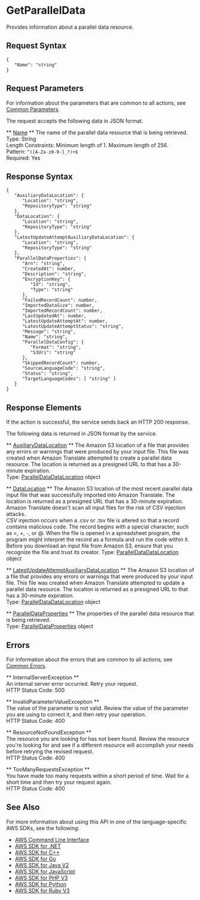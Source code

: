 # GetParallelData<a name="API_GetParallelData"></a>

Provides information about a parallel data resource\.

## Request Syntax<a name="API_GetParallelData_RequestSyntax"></a>

```
{
   "Name": "string"
}
```

## Request Parameters<a name="API_GetParallelData_RequestParameters"></a>

For information about the parameters that are common to all actions, see [Common Parameters](CommonParameters.md)\.

The request accepts the following data in JSON format\.

 ** [Name](#API_GetParallelData_RequestSyntax) **   <a name="Translate-GetParallelData-request-Name"></a>
The name of the parallel data resource that is being retrieved\.  
Type: String  
Length Constraints: Minimum length of 1\. Maximum length of 256\.  
Pattern: `^([A-Za-z0-9-]_?)+$`   
Required: Yes

## Response Syntax<a name="API_GetParallelData_ResponseSyntax"></a>

```
{
   "AuxiliaryDataLocation": { 
      "Location": "string",
      "RepositoryType": "string"
   },
   "DataLocation": { 
      "Location": "string",
      "RepositoryType": "string"
   },
   "LatestUpdateAttemptAuxiliaryDataLocation": { 
      "Location": "string",
      "RepositoryType": "string"
   },
   "ParallelDataProperties": { 
      "Arn": "string",
      "CreatedAt": number,
      "Description": "string",
      "EncryptionKey": { 
         "Id": "string",
         "Type": "string"
      },
      "FailedRecordCount": number,
      "ImportedDataSize": number,
      "ImportedRecordCount": number,
      "LastUpdatedAt": number,
      "LatestUpdateAttemptAt": number,
      "LatestUpdateAttemptStatus": "string",
      "Message": "string",
      "Name": "string",
      "ParallelDataConfig": { 
         "Format": "string",
         "S3Uri": "string"
      },
      "SkippedRecordCount": number,
      "SourceLanguageCode": "string",
      "Status": "string",
      "TargetLanguageCodes": [ "string" ]
   }
}
```

## Response Elements<a name="API_GetParallelData_ResponseElements"></a>

If the action is successful, the service sends back an HTTP 200 response\.

The following data is returned in JSON format by the service\.

 ** [AuxiliaryDataLocation](#API_GetParallelData_ResponseSyntax) **   <a name="Translate-GetParallelData-response-AuxiliaryDataLocation"></a>
The Amazon S3 location of a file that provides any errors or warnings that were produced by your input file\. This file was created when Amazon Translate attempted to create a parallel data resource\. The location is returned as a presigned URL to that has a 30\-minute expiration\.  
Type: [ParallelDataDataLocation](API_ParallelDataDataLocation.md) object

 ** [DataLocation](#API_GetParallelData_ResponseSyntax) **   <a name="Translate-GetParallelData-response-DataLocation"></a>
The Amazon S3 location of the most recent parallel data input file that was successfully imported into Amazon Translate\. The location is returned as a presigned URL that has a 30\-minute expiration\.  
Amazon Translate doesn't scan all input files for the risk of CSV injection attacks\.   
CSV injection occurs when a \.csv or \.tsv file is altered so that a record contains malicious code\. The record begins with a special character, such as =, \+, \-, or @\. When the file is opened in a spreadsheet program, the program might interpret the record as a formula and run the code within it\.  
Before you download an input file from Amazon S3, ensure that you recognize the file and trust its creator\.
Type: [ParallelDataDataLocation](API_ParallelDataDataLocation.md) object

 ** [LatestUpdateAttemptAuxiliaryDataLocation](#API_GetParallelData_ResponseSyntax) **   <a name="Translate-GetParallelData-response-LatestUpdateAttemptAuxiliaryDataLocation"></a>
The Amazon S3 location of a file that provides any errors or warnings that were produced by your input file\. This file was created when Amazon Translate attempted to update a parallel data resource\. The location is returned as a presigned URL to that has a 30\-minute expiration\.  
Type: [ParallelDataDataLocation](API_ParallelDataDataLocation.md) object

 ** [ParallelDataProperties](#API_GetParallelData_ResponseSyntax) **   <a name="Translate-GetParallelData-response-ParallelDataProperties"></a>
The properties of the parallel data resource that is being retrieved\.  
Type: [ParallelDataProperties](API_ParallelDataProperties.md) object

## Errors<a name="API_GetParallelData_Errors"></a>

For information about the errors that are common to all actions, see [Common Errors](CommonErrors.md)\.

 ** InternalServerException **   
An internal server error occurred\. Retry your request\.  
HTTP Status Code: 500

 ** InvalidParameterValueException **   
The value of the parameter is not valid\. Review the value of the parameter you are using to correct it, and then retry your operation\.  
HTTP Status Code: 400

 ** ResourceNotFoundException **   
The resource you are looking for has not been found\. Review the resource you're looking for and see if a different resource will accomplish your needs before retrying the revised request\.  
HTTP Status Code: 400

 ** TooManyRequestsException **   
 You have made too many requests within a short period of time\. Wait for a short time and then try your request again\.  
HTTP Status Code: 400

## See Also<a name="API_GetParallelData_SeeAlso"></a>

For more information about using this API in one of the language\-specific AWS SDKs, see the following:
+  [AWS Command Line Interface](https://docs.aws.amazon.com/goto/aws-cli/translate-2017-07-01/GetParallelData) 
+  [AWS SDK for \.NET](https://docs.aws.amazon.com/goto/DotNetSDKV3/translate-2017-07-01/GetParallelData) 
+  [AWS SDK for C\+\+](https://docs.aws.amazon.com/goto/SdkForCpp/translate-2017-07-01/GetParallelData) 
+  [AWS SDK for Go](https://docs.aws.amazon.com/goto/SdkForGoV1/translate-2017-07-01/GetParallelData) 
+  [AWS SDK for Java V2](https://docs.aws.amazon.com/goto/SdkForJavaV2/translate-2017-07-01/GetParallelData) 
+  [AWS SDK for JavaScript](https://docs.aws.amazon.com/goto/AWSJavaScriptSDK/translate-2017-07-01/GetParallelData) 
+  [AWS SDK for PHP V3](https://docs.aws.amazon.com/goto/SdkForPHPV3/translate-2017-07-01/GetParallelData) 
+  [AWS SDK for Python](https://docs.aws.amazon.com/goto/boto3/translate-2017-07-01/GetParallelData) 
+  [AWS SDK for Ruby V3](https://docs.aws.amazon.com/goto/SdkForRubyV3/translate-2017-07-01/GetParallelData) 